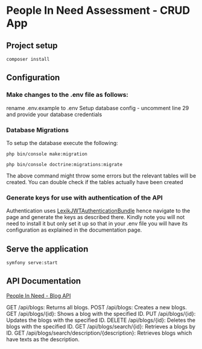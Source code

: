 # People In Need Assessment - CRUD App


## Project setup
```
composer install
```
## Configuration
### Make changes to the .env file as follows:
rename .env.example to .env
Setup database config - uncomment line 29 and provide your database credentials
### Database Migrations
To setup the database execute the following:
```
php bin/console make:migration
```
```
php bin/console doctrine:migrations:migrate
```
The above command might throw some errors but the relevant tables will be created. You can double check if the tables actually have been created
### Generate keys for use with authentication of the API
Authentication uses <a href="https://symfony.com/bundles/LexikJWTAuthenticationBundle/current/index.html">LexikJWTAuthenticationBundle</a> hence navigate to the page and generate the keys as described there. Kindly note you will not need to install it but only set it up so that in your .env file you will have its configuration as explained in the documentation page.

## Serve the application
```
symfony serve:start
```

## API Documentation
<a href="https://app.swaggerhub.com/apis/MAGEROIAN/people-in_need_blog_api/1.0.0">People In Need - Blog API</a>

GET /api/blogs: Returns all blogs.
POST /api/blogs: Creates a new blogs.
GET /api/blogs/{id}: Shows a blog with the specified ID.
PUT /api/blogs/{id}: Updates the blogs with the specified ID.
DELETE /api/blogs/{id}: Deletes the blogs with the specified ID.
GET /api/blogs/search/{id}: Retrieves a blogs by ID.
GET /api/blogs/search/description/{description}: Retrieves blogs which have texts as the description.

